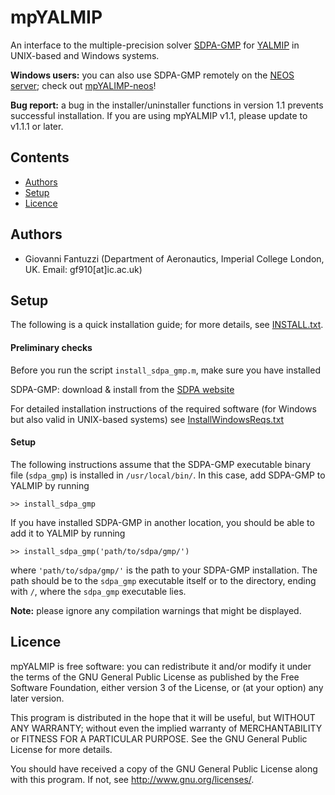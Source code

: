# mpYALMIP

An interface to the multiple-precision solver [SDPA-GMP](http://sdpa.sourceforge.net/download.html) 
for [YALMIP](http://users.isy.liu.se/johanl/yalmip/) in UNIX-based and Windows systems.

**Windows users:** you can also use SDPA-GMP remotely on the [NEOS server](https://neos-server.org/neos/); check out [mpYALIMP-neos](https://github.com/htadashi/mpYALMIP-neos)!

**Bug report:** a bug in the installer/uninstaller functions in version 1.1 prevents successful installation. If you are using mpYALMIP v1.1, please update to v1.1.1 or later.

## Contents
- [Authors](#Authors)
- [Setup](#Setup)
- [Licence](#Licence)

## Authors<a name="Authors"></a>
- Giovanni Fantuzzi (Department of Aeronautics, Imperial College London, UK. Email: gf910[at]ic.ac.uk)

## Setup<a name="Setup"></a>

The following is a quick installation guide; for more details, see [INSTALL.txt](https://github.com/giofantuzzi/mpYALMIP/blob/master/INSTALL.txt).

#### Preliminary checks

Before you run the script `install_sdpa_gmp.m`, make sure you have installed

SDPA-GMP: download & install from the [SDPA website](http://sdpa.sourceforge.net/download.html)

For detailed installation instructions of the required software (for Windows but also valid in UNIX-based systems) see [InstallWindowsReqs.txt](https://github.com/giofantuzzi/mpYALMIP/blob/master/InstallWindowsReqs.txt)


#### Setup

The following instructions assume that the SDPA-GMP executable binary file 
(`sdpa_gmp`) is installed in `/usr/local/bin/`. 
In this case, add SDPA-GMP to YALMIP by running

    >> install_sdpa_gmp 

If you have installed SDPA-GMP in another location, you should be able to add it
to YALMIP by running

    >> install_sdpa_gmp('path/to/sdpa/gmp/')

where `'path/to/sdpa/gmp/'` is the path to your SDPA-GMP installation. The path should be to the `sdpa_gmp` executable itself or to the
directory, ending with `/`, where the `sdpa_gmp` executable lies.

**Note:** please ignore any compilation warnings that might be displayed.


## Licence<a name="Licence"></a>
mpYALMIP is free software: you can redistribute it and/or modify
it under the terms of the GNU General Public License as published by
the Free Software Foundation, either version 3 of the License, or
(at your option) any later version.
 
This program is distributed in the hope that it will be useful,
but WITHOUT ANY WARRANTY; without even the implied warranty of
MERCHANTABILITY or FITNESS FOR A PARTICULAR PURPOSE.  See the
GNU General Public License for more details.
 
You should have received a copy of the GNU General Public License
along with this program.  If not, see <http://www.gnu.org/licenses/>.

